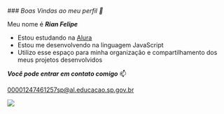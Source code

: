 _### Boas Vindas ao meu perfil 🌻_

Meu nome é _**Rian Felipe**_
* Estou estudando na [Alura](https://www.alura.com.br/)
* Estou me desenvolvendo na linguagem JavaScript
* Utilizo esse espaço para minha organização e compartilhamento dos meus projetos desenvolvidos

 ***Você pode entrar em contato comigo*** 📫

 00001247461257sp@al.educacao.sp.gov.br

 ![](https://media1.tenor.com/m/hO-SxRtFfmEAAAAd/hanako-yay.gif)
